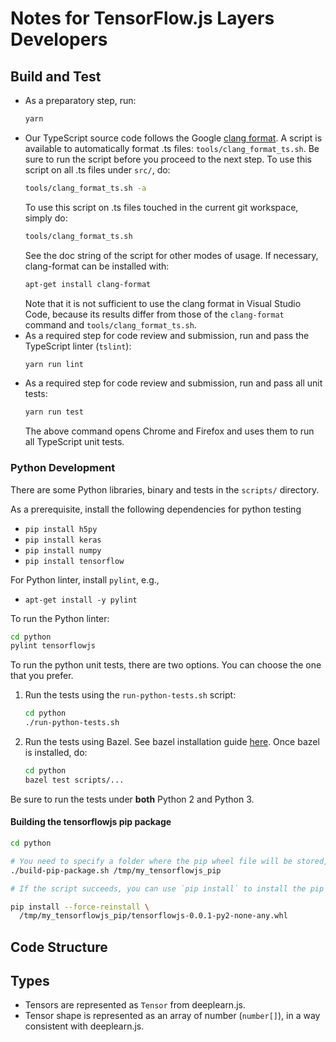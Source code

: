 # Notes for TensorFlow.js Layers Developers

## Build and Test

* As a preparatory step, run:
  ```bash
  yarn
  ```
* Our TypeScript source code follows the Google
  [clang format](https://clang.llvm.org/docs/ClangFormatStyleOptions.html).
  A script is available to automatically format .ts files:
  `tools/clang_format_ts.sh`.
  Be sure to run the script before you proceed to the next step.
  To use this script on all .ts files under `src/`, do:
  ```bash
  tools/clang_format_ts.sh -a
  ```
  To use this script on .ts files touched in the current git workspace, simply
  do:
  ```bash
  tools/clang_format_ts.sh
  ```
  See the doc string of the script for other modes of usage. If necessary,
  clang-format can be installed with:
  ```bash
  apt-get install clang-format
  ```
  Note that it is not sufficient to use the clang format in Visual Studio Code,
  because its results differ from those of the `clang-format` command and
  `tools/clang_format_ts.sh`.
* As a required step for code review and submission, run and pass the TypeScript
  linter (`tslint`):
  ```bash
  yarn run lint
  ```
* As a required step for code review and submission, run and pass all unit
  tests:
  ```bash
  yarn run test
  ```
  The above command opens Chrome and Firefox and uses them to run all TypeScript
  unit tests.

### Python Development

There are some Python libraries, binary and tests in the `scripts/` directory.

As a prerequisite, install the following dependencies for python testing
* `pip install h5py`
* `pip install keras`
* `pip install numpy`
* `pip install tensorflow`

For Python linter, install `pylint`, e.g.,
* `apt-get install -y pylint`

To run the Python linter:
```sh
cd python
pylint tensorflowjs
```

To run the python unit tests, there are two options. You can choose the one that
you prefer.

1. Run the tests using the `run-python-tests.sh` script:

   ```sh
   cd python
   ./run-python-tests.sh
   ```

2. Run the tests using Bazel. See bazel installation guide
   [here](https://docs.bazel.build/versions/master/install.html). Once bazel
   is installed, do:

   ```sh
   cd python
   bazel test scripts/...
   ```

Be sure to run the tests under **both** Python 2 and Python 3.

#### Building the tensorflowjs pip package

```sh
cd python

# You need to specify a folder where the pip wheel file will be stored, e.g.,
./build-pip-package.sh /tmp/my_tensorflowjs_pip

# If the script succeeds, you can use `pip install` to install the pip package:

pip install --force-reinstall \
  /tmp/my_tensorflowjs_pip/tensorflowjs-0.0.1-py2-none-any.whl
```

## Code Structure

## Types

* Tensors are represented as `Tensor` from deeplearn.js.
* Tensor shape is represented as an array of number (`number[]`), in a way
  consistent with deeplearn.js.
